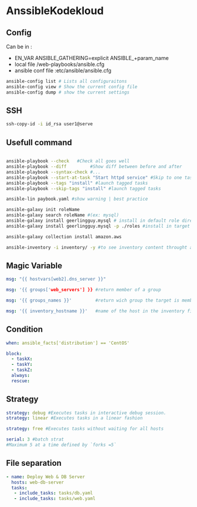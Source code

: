 # AnssibleKodekloud

## Config

Can be in :

- EN_VAR ANSIBLE_GATHERING=explicit ANSIBLE_+param_name
- local file /web-playbooks/ansible.cfg
- ansible conf file :etc/ansible/ansible.cfg

```bash
ansible-config list # Lists all configuraitons
ansible-config view # Show the current config file
ansible-config dump # show the current settings
```

## SSH

```bash
ssh-copy-id -i id_rsa user1@serve
```

## Usefull command

```bash

ansible-playbook --check   #Check all goes well
ansible-playbook --diff         #Show diff between before and after
ansible-playbook --syntax-check #...
ansible-playbook --start-at-task "Start httpd service" #Skip to one task between before and after
ansible-playbook --tags "install" #launch tagged tasks
ansible-playbook --skip-tags "install" #launch tagged tasks

ansible-lin paybook.yaml #show warning | best practice

ansible-galaxy init roleName
ansible-galaxy search roleName #(ex: mysql)
ansible-galaxy install geerlingguy.mysql # install in default role directory `ansible-config dump | grep role`
ansible-galaxy install geerlingguy.mysql -p ./roles #install in target directory

ansible-galaxy collection install amazon.aws

ansible-inventory -i inventory/ -y #to see inventory content throught architecture folder
```

## Magic Variable

```yaml
msg: "{{ hostvars[web2].dns_server }}"

msg: '{{ groups['web_servers'] }} #return member of a group

msg: '{{ groups_names }}'         #return wich group the target is member of 

msg: '{{ inventory_hostname }}'   #name of the host in the inventory file     
```

## Condition

```yaml
when: ansible_facts['distribution'] == 'CentOS' 

block:
  - taskX:
  - taskY:
  - taskZ:
  always:
  rescue:
```

## Strategy

```yaml
strategy: debug #Executes tasks in interactive debug session.
strategy: linear #Executes tasks in a linear fashion

strategy: free #Executes tasks without waiting for all hosts

serial: 3 #batch strat
#Maximum 5 at a time defined by `forks =5`
```

## File separation

```yaml
- name: Deploy Web & DB Server
  hosts: web-db-server
  tasks:
   - include_tasks: tasks/db.yaml
   - include_tasks: tasks/web.yaml


```
